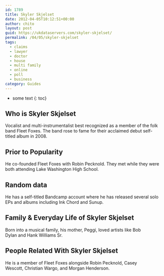 ```yaml
---
id: 1789
title: Skyler Skjelset
date: 2012-04-05T10:12:51+00:00
author: chito
layout: post
guid: https://ukdataservers.com/skyler-skjelset/
permalink: /04/05/skyler-skjelset
tags:
  - claims
  - lawyer
  - doctor
  - house
  - multi family
  - online
  - poll
  - business
category: Guides
---
```


* some text
{: toc}
          
          
## Who is  Skyler Skjelset
                  
                  
                  
Vocalist and multi-instrumentalist best recognized as a member of the folk band Fleet Foxes. The band rose to fame for their acclaimed debut self-titled album in 2008. 
                  
                
                
                
## Prior to Popularity 
                  
                  
                  
He co-founded Fleet Foxes with Robin Pecknold. They met while they were both attending Lake Washington High School. 
                  
                
                
                
## Random data 
                  
                  
                  
He has a self-titled Bandcamp account where he has released several solo EPs and albums including Ink Chord and Sunup. 
                  
                
                
                
## Family & Everyday Life of Skyler Skjelset
                  
                  
                  
Born into a musical family, his mother, Peggi, loved artists like Bob Dylan and Hank Williams Sr.
                  
                
                
                
## People Related With  Skyler Skjelset
                  
                  
                  
He is a member of Fleet Foxes alongside Robin Pecknold, Casey Wescott, Christian Wargo, and Morgan Henderson. 
                  
                
              
            
          
          
          
    
    
  
